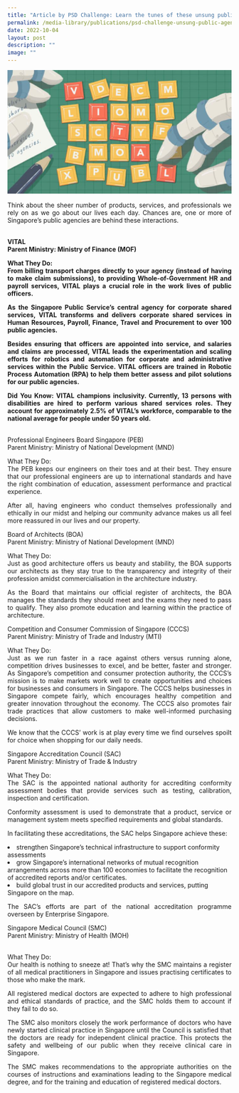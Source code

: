 ```yaml
---
title: "Article by PSD Challenge: Learn the tunes of these unsung public agencies"
permalink: /media-library/publications/psd-challenge-unsung-public-agencies/
date: 2022-10-04
layout: post
description: ""
image: ""
---
```

<img src="/images/Media/PSD Challenge.png">

<p align="justify">Think about the sheer number of products, services, and professionals we rely on as we go about our lives each day. Chances are, one or more of Singapore’s public agencies are behind these interactions.</p>

<b><br>VITAL
<br>Parent Ministry: Ministry of Finance (MOF)
<p align="justify">What They Do:<br>
From billing transport charges directly to your agency (instead of having to make claim submissions), to providing Whole-of-Government HR and payroll services, VITAL plays a crucial role in the work lives of public officers.</p>

<p align="justify">As the Singapore Public Service’s central agency for corporate shared services, VITAL transforms and delivers corporate shared services in Human Resources, Payroll, Finance, Travel and Procurement to over 100 public agencies.</p>

<p align="justify">Besides ensuring that officers are appointed into service, and salaries and claims are processed, VITAL leads the experimentation and scaling efforts for robotics and automation for corporate and administrative services within the Public Service. VITAL officers are trained in Robotic Process Automation (RPA) to help them better assess and pilot solutions for our public agencies.</p>
	
<p align="justify">Did You Know: VITAL champions inclusivity. Currently, 13 persons with disabilities are hired to perform various shared services roles. They account for approximately 2.5% of VITAL’s workforce, comparable to the national average for people under 50 years old.</b></p>

<br>Professional Engineers Board Singapore (PEB)
<br>Parent Ministry: Ministry of National Development (MND)
<p align="justify">What They Do:
<br>The PEB keeps our engineers on their toes and at their best. They ensure that our professional engineers are up to international standards and have the right combination of education, assessment performance and practical experience.</p>

<p align="justify">After all, having engineers who conduct themselves professionally and ethically in our midst and helping our community advance makes us all feel more reassured in our lives and our property.</p>

Board of Architects (BOA)
<br>Parent Ministry: Ministry of National Development (MND)
<p align="justify">What They Do:
<br>Just as good architecture offers us beauty and stability, the BOA supports our architects as they stay true to the transparency and integrity of their profession amidst commercialisation in the architecture industry.</p>

<p align="justify">As the Board that maintains our official register of architects, the BOA manages the standards they should meet and the exams they need to pass to qualify. They also promote education and learning within the practice of architecture.</p>

Competition and Consumer Commission of Singapore (CCCS)
<br>Parent Ministry: Ministry of Trade and Industry (MTI)
<p align="justify">What They Do:
<br>Just as we run faster in a race against others versus running alone, competition drives businesses to excel, and be better, faster and stronger. As Singapore’s competition and consumer protection authority, the CCCS’s mission is to make markets work well to create opportunities and choices for businesses and consumers in Singapore.
The CCCS helps businesses in Singapore compete fairly, which encourages healthy competition and greater innovation throughout the economy. The CCCS also promotes fair trade practices that allow customers to make well-informed purchasing decisions.
</p>
<p align="justify">We know that the CCCS’ work is at play every time we find ourselves spoilt for choice when shopping for our daily needs.</p>

Singapore Accreditation Council (SAC)
<br>Parent Ministry: Ministry of Trade & Industry
<p align="justify">What They Do:
<br>The SAC is the appointed national authority for accrediting conformity assessment bodies that provide services such as testing, calibration, inspection and certification.</p>

<p align="justify">Conformity assessment is used to demonstrate that a product, service or management system meets specified requirements and global standards.</p>

In facilitating these accreditations, the SAC helps Singapore achieve these:
<li>strengthen Singapore’s technical infrastructure to support conformity assessments</li>
<li>grow Singapore’s international networks of mutual recognition arrangements across more than 100 economies to facilitate the recognition of accredited reports and/or certificates.</li>
<li>build global trust in our accredited products and services, putting Singapore on the map.</li>
	
<p align="justify">The SAC’s efforts are part of the national accreditation programme overseen by Enterprise Singapore.</p>

Singapore Medical Council (SMC)
<br>Parent Ministry: Ministry of Health (MOH)
<p align="justify"><br>What They Do:
<br>Our health is nothing to sneeze at! That’s why the SMC maintains a register of all medical practitioners in Singapore and issues practising certificates to those who make the mark.
</p>
<p align="justify">All registered medical doctors are expected to adhere to high professional and ethical standards of practice, and the SMC holds them to account if they fail to do so.</p>

<p align="justify">The SMC also monitors closely the work performance of doctors who have newly started clinical practice in Singapore until the Council is satisfied that the doctors are ready for independent clinical practice. This protects the safety and wellbeing of our public when they receive clinical care in Singapore.</p>

<p align="justify">The SMC makes recommendations to the appropriate authorities on the courses of instructions and examinations leading to the Singapore medical degree, and for the training and education of registered medical doctors.</p>